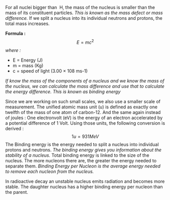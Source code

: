 For all nuclei bigger than  H, the mass of the nucleus is smaller than the mass of its constituent particles. *This is known as the mass defect or mass difference.* If we split a nucleus into its individual neutrons and protons, the total mass increases.

**Formula :**$$E=mc^{2}$$*where :*
- E = Energy (J)
- m = mass (Kg) 
- c = speed of light (3.00 × 108 ms-1)

*If know the mass of the components of a nucleus and we know the mass of the nucleus, we can calculate the mass difference and use that to calculate the energy difference. This is known as binding energy*

Since we are working on such small scales, we also use a smaller scale of measurement. The unified atomic mass unit (u) is defined as exactly one twelfth of the mass of one atom of carbon-12. And the same again instead of joules : One electronvolt (eV) is the energy of an electron accelerated by a potential difference of 1 Volt. Using those units, the following conversion is derived :
$$1u = 931 MeV$$
The Binding energy is the energy needed to split a nucleus into individual protons and neutrons. *The binding energy gives you information about the stability of a nucleus.* Total binding energy is linked to the size of the nucleus. The more nucleons there are, the greater the energy needed to separate them. *Binding Energy per Nucleon is the average energy needed to remove each nucleon from the nucleus.*

In radioactive decay an unstable nucleus emits radiation and becomes more stable. The daughter nucleus has a higher binding energy per nucleon than the parent.